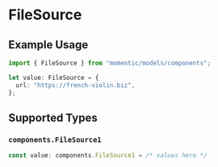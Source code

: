 # FileSource

## Example Usage

```typescript
import { FileSource } from "momentic/models/components";

let value: FileSource = {
  url: "https://french-violin.biz",
};
```

## Supported Types

### `components.FileSource1`

```typescript
const value: components.FileSource1 = /* values here */
```

